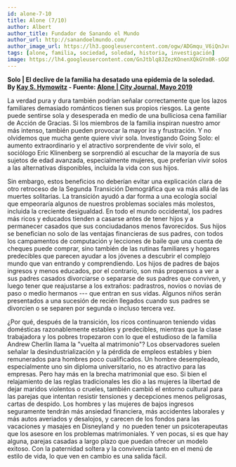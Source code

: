 ```yaml
---
id: alone-7-10
title: Alone (7/10)
author: Albert
author_title: Fundador de Sanando el Mundo
author_url: http://sanandoelmundo.com/
author_image_url: https://lh3.googleusercontent.com/ogw/ADGmqu_V6iQnJvuIOUFQJ8ebZQW6vvBd8lk0fipmF92Z
tags: [alone, familia, sociedad, soledad, historia, investigación]
image: https://lh4.googleusercontent.com/GnJtblq8JZezKOnenXQkGYn0R-sOGNJy8n7Twzzdj6JcKnMDWW9AtsvhbfG3X_dixs8jYbGgoe8RopGleb8J=w2560-h1450-rw
---
```


**Solo | El declive de la familia ha desatado una epidemia de la soledad.**  
**By [Kay S. Hymowitz](https://www.city-journal.org/contributor/kay-s-hymowitz_90) - Fuente: [Alone | City Journal, Mayo 2019](https://www.city-journal.org/decline-of-family-loneliness-epidemic)**

La verdad pura y dura también podrían señalar correctamente que los lazos familiares demasiado románticos tienen sus propios riesgos. La gente puede sentirse sola y desesperada en medio de una bulliciosa cena familiar de Acción de Gracias. Si los miembros de la familia inspiran nuestro amor más intenso, también pueden provocar la mayor ira y frustración. Y no olvidemos que mucha gente quiere vivir sola. Investigando Going Solo: el aumento extraordinario y el atractivo sorprendente de vivir solo, el sociólogo Eric Klinenberg se sorprendió al escuchar de la mayoría de sus sujetos de edad avanzada, especialmente mujeres, que preferían vivir solos a las alternativas disponibles, incluida la vida con sus hijos.

Sin embargo, estos beneficios no deberían evitar una explicación clara de otro retroceso de la Segunda Transición Demográfica que va más allá de las muertes solitarias. La transición ayudó a dar forma a una ecología social que empeoraría algunos de nuestros problemas sociales más molestos, incluida la creciente desigualdad. En todo el mundo occidental, los padres más ricos y educados tienden a casarse antes de tener hijos y a permanecer casados ​​que sus conciudadanos menos favorecidos. Sus hijos se benefician no solo de las ventajas financieras de sus padres, con todos los campamentos de computación y lecciones de baile que una cuenta de cheques puede comprar, sino también de las rutinas familiares y hogares predecibles que parecen ayudar a los jóvenes a descubrir el complejo mundo que van entrando y comprendiendo. Los hijos de padres de bajos ingresos y menos educados, por el contrario, son más propensos a ver a sus padres casados ​​divorciarse o separarse de sus padres que conviven, y luego tener que reajustarse a los extraños: padrastros, novios o novias de paso o medio hermanos --- que entran en sus vidas. Algunos niños serán presentados a una sucesión de recién llegados cuando sus padres se divorcien o se separen por segunda o incluso tercera vez.

¿Por qué, después de la transición, los ricos continuaron teniendo vidas domésticas razonablemente estables y predecibles, mientras que la clase trabajadora y los pobres tropezaron con lo que el estudioso de la familia Andrew Cherlin llama la "vuelta al matrimonio"? Los observadores suelen señalar la desindustrialización y la pérdida de empleos estables y bien remunerados para hombres poco cualificados. Un hombre desempleado, especialmente uno sin diploma universitario, no es atractivo para las empresas. Pero hay más en la brecha matrimonial que eso. Si bien el relajamiento de las reglas tradicionales les dio a las mujeres la libertad de dejar maridos violentos o crueles, también cambió el entorno cultural para las parejas que intentan resistir tensiones y decepciones menos peligrosas, cartas de despido. Los hombres y las mujeres de bajos ingresos seguramente tendrán más ansiedad financiera, más accidentes laborales y más autos averiados y desalojos, y carecen de los fondos para las vacaciones y masajes en Disneyland y  no pueden tener un psicoterapeutas que los asesore en los problemas matrimoniales. Y ven pocas, si es que hay alguna, parejas casadas a largo plazo que puedan ofrecer un modelo exitoso. Con la paternidad soltera y la convivencia tanto en el menú de estilo de vida, lo que ven en cambio es una salida fácil.
